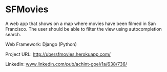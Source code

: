 SFMovies
========

A web app that shows on a map where movies have been filmed in San Francisco. The user should be able to filter the view using autocompletion search.

Web Framework: Django (Python)

Project URL: http://ubersfmovies.herokuapp.com/

LinkedIn: www.linkedin.com/pub/achint-goel/1a/638/736/


